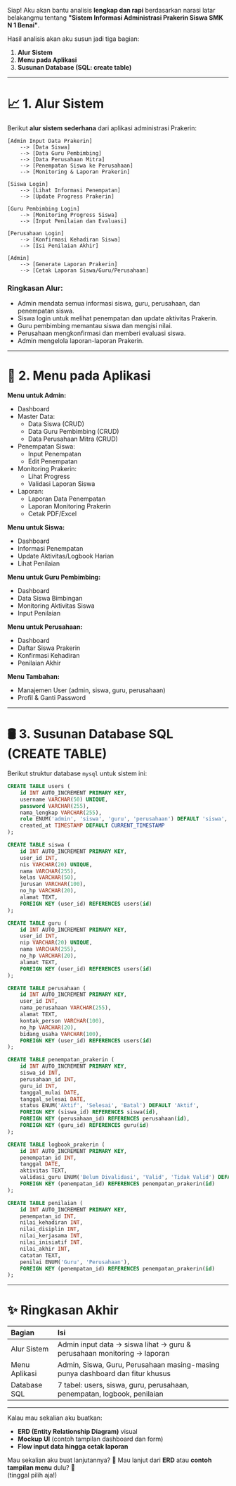 Siap! Aku akan bantu analisis **lengkap dan rapi** berdasarkan narasi latar belakangmu tentang **"Sistem Informasi Administrasi Prakerin Siswa SMK N 1 Benai"**.

Hasil analisis akan aku susun jadi tiga bagian:

1. **Alur Sistem**
2. **Menu pada Aplikasi**
3. **Susunan Database (SQL: create table)**

---

# 📈 1. Alur Sistem

Berikut **alur sistem sederhana** dari aplikasi administrasi Prakerin:

```
[Admin Input Data Prakerin]
    --> [Data Siswa]
    --> [Data Guru Pembimbing]
    --> [Data Perusahaan Mitra]
    --> [Penempatan Siswa ke Perusahaan]
    --> [Monitoring & Laporan Prakerin]

[Siswa Login]
    --> [Lihat Informasi Penempatan]
    --> [Update Progress Prakerin]

[Guru Pembimbing Login]
    --> [Monitoring Progress Siswa]
    --> [Input Penilaian dan Evaluasi]

[Perusahaan Login]
    --> [Konfirmasi Kehadiran Siswa]
    --> [Isi Penilaian Akhir]

[Admin]
    --> [Generate Laporan Prakerin]
    --> [Cetak Laporan Siswa/Guru/Perusahaan]
```

### Ringkasan Alur:

-   Admin mendata semua informasi siswa, guru, perusahaan, dan penempatan siswa.
-   Siswa login untuk melihat penempatan dan update aktivitas Prakerin.
-   Guru pembimbing memantau siswa dan mengisi nilai.
-   Perusahaan mengkonfirmasi dan memberi evaluasi siswa.
-   Admin mengelola laporan-laporan Prakerin.

---

# 🧩 2. Menu pada Aplikasi

**Menu untuk Admin:**

-   Dashboard
-   Master Data:
    -   Data Siswa (CRUD)
    -   Data Guru Pembimbing (CRUD)
    -   Data Perusahaan Mitra (CRUD)
-   Penempatan Siswa:
    -   Input Penempatan
    -   Edit Penempatan
-   Monitoring Prakerin:
    -   Lihat Progress
    -   Validasi Laporan Siswa
-   Laporan:
    -   Laporan Data Penempatan
    -   Laporan Monitoring Prakerin
    -   Cetak PDF/Excel

**Menu untuk Siswa:**

-   Dashboard
-   Informasi Penempatan
-   Update Aktivitas/Logbook Harian
-   Lihat Penilaian

**Menu untuk Guru Pembimbing:**

-   Dashboard
-   Data Siswa Bimbingan
-   Monitoring Aktivitas Siswa
-   Input Penilaian

**Menu untuk Perusahaan:**

-   Dashboard
-   Daftar Siswa Prakerin
-   Konfirmasi Kehadiran
-   Penilaian Akhir

**Menu Tambahan:**

-   Manajemen User (admin, siswa, guru, perusahaan)
-   Profil & Ganti Password

---

# 🛢️ 3. Susunan Database SQL (CREATE TABLE)

Berikut struktur database `mysql` untuk sistem ini:

```sql
CREATE TABLE users (
    id INT AUTO_INCREMENT PRIMARY KEY,
    username VARCHAR(50) UNIQUE,
    password VARCHAR(255),
    nama_lengkap VARCHAR(255),
    role ENUM('admin', 'siswa', 'guru', 'perusahaan') DEFAULT 'siswa',
    created_at TIMESTAMP DEFAULT CURRENT_TIMESTAMP
);

CREATE TABLE siswa (
    id INT AUTO_INCREMENT PRIMARY KEY,
    user_id INT,
    nis VARCHAR(20) UNIQUE,
    nama VARCHAR(255),
    kelas VARCHAR(50),
    jurusan VARCHAR(100),
    no_hp VARCHAR(20),
    alamat TEXT,
    FOREIGN KEY (user_id) REFERENCES users(id)
);

CREATE TABLE guru (
    id INT AUTO_INCREMENT PRIMARY KEY,
    user_id INT,
    nip VARCHAR(20) UNIQUE,
    nama VARCHAR(255),
    no_hp VARCHAR(20),
    alamat TEXT,
    FOREIGN KEY (user_id) REFERENCES users(id)
);

CREATE TABLE perusahaan (
    id INT AUTO_INCREMENT PRIMARY KEY,
    user_id INT,
    nama_perusahaan VARCHAR(255),
    alamat TEXT,
    kontak_person VARCHAR(100),
    no_hp VARCHAR(20),
    bidang_usaha VARCHAR(100),
    FOREIGN KEY (user_id) REFERENCES users(id)
);

CREATE TABLE penempatan_prakerin (
    id INT AUTO_INCREMENT PRIMARY KEY,
    siswa_id INT,
    perusahaan_id INT,
    guru_id INT,
    tanggal_mulai DATE,
    tanggal_selesai DATE,
    status ENUM('Aktif', 'Selesai', 'Batal') DEFAULT 'Aktif',
    FOREIGN KEY (siswa_id) REFERENCES siswa(id),
    FOREIGN KEY (perusahaan_id) REFERENCES perusahaan(id),
    FOREIGN KEY (guru_id) REFERENCES guru(id)
);

CREATE TABLE logbook_prakerin (
    id INT AUTO_INCREMENT PRIMARY KEY,
    penempatan_id INT,
    tanggal DATE,
    aktivitas TEXT,
    validasi_guru ENUM('Belum Divalidasi', 'Valid', 'Tidak Valid') DEFAULT 'Belum Divalidasi',
    FOREIGN KEY (penempatan_id) REFERENCES penempatan_prakerin(id)
);

CREATE TABLE penilaian (
    id INT AUTO_INCREMENT PRIMARY KEY,
    penempatan_id INT,
    nilai_kehadiran INT,
    nilai_disiplin INT,
    nilai_kerjasama INT,
    nilai_inisiatif INT,
    nilai_akhir INT,
    catatan TEXT,
    penilai ENUM('Guru', 'Perusahaan'),
    FOREIGN KEY (penempatan_id) REFERENCES penempatan_prakerin(id)
);
```

---

# ✨ Ringkasan Akhir

| Bagian        | Isi                                                                           |
| :------------ | :---------------------------------------------------------------------------- |
| Alur Sistem   | Admin input data → siswa lihat → guru & perusahaan monitoring → laporan       |
| Menu Aplikasi | Admin, Siswa, Guru, Perusahaan masing-masing punya dashboard dan fitur khusus |
| Database SQL  | 7 tabel: users, siswa, guru, perusahaan, penempatan, logbook, penilaian       |

---

Kalau mau sekalian aku buatkan:

-   **ERD (Entity Relationship Diagram)** visual
-   **Mockup UI** (contoh tampilan dashboard dan form)
-   **Flow input data hingga cetak laporan**

Mau sekalian aku buat lanjutannya? 🚀 Mau lanjut dari **ERD** atau **contoh tampilan menu** dulu? 🌟  
(tinggal pilih aja!)
